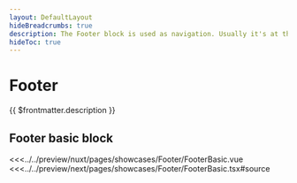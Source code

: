 ```yaml
---
layout: DefaultLayout
hideBreadcrumbs: true
description: The Footer block is used as navigation. Usually it's at the bottom of a page and has elements like links to main information pages, contacts, social media links and links to the privacy policy documents. 
hideToc: true
---
```


# Footer

{{ $frontmatter.description }}

## Footer basic block

<Showcase showcase-name="Footer/FooterBasic" style="min-height: 750px;">
<!-- vue -->
<<<../../preview/nuxt/pages/showcases/Footer/FooterBasic.vue
<!-- end vue -->
<!-- react -->
<<<../../preview/next/pages/showcases/Footer/FooterBasic.tsx#source
<!-- end react -->
</Showcase>
